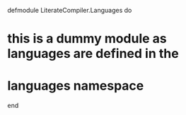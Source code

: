 defmodule LiterateCompiler.Languages do

# this is a dummy module as languages are defined in the
# languages namespace

end